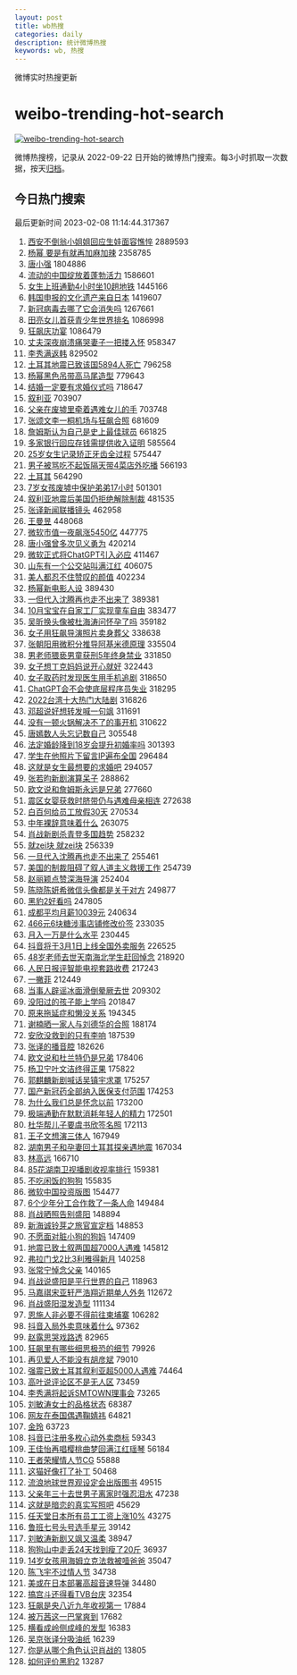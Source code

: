 ```yaml
---
layout: post
title: wb热搜
categories: daily
description: 统计微博热搜
keywords: wb, 热搜
---
```


微博实时热搜更新

# weibo-trending-hot-search

[![weibo-trending-hot-search](https://github.com/ameizi/weibo-trending-hot-search/actions/workflows/ci.yml/badge.svg)](https://github.com/ameizi/weibo-trending-hot-search/actions/workflows/ci.yml)

微博热搜榜，记录从 2022-09-22 日开始的微博热门搜索。每3小时抓取一次数据，按天[归档](./archives)。

## 今日热门搜索

<!-- BEGIN --> 
最后更新时间 2023-02-08 11:14:44.317367 
1. [西安不倒翁小姐姐回应生娃面容憔悴](https://s.weibo.com/weibo?q=%23%E8%A5%BF%E5%AE%89%E4%B8%8D%E5%80%92%E7%BF%81%E5%B0%8F%E5%A7%90%E5%A7%90%E5%9B%9E%E5%BA%94%E7%94%9F%E5%A8%83%E9%9D%A2%E5%AE%B9%E6%86%94%E6%82%B4%23&t=31&band_rank=1&Refer=top) 2889593
1. [杨幂 要是有就再加麻加辣](https://s.weibo.com/weibo?q=%E6%9D%A8%E5%B9%82%20%E8%A6%81%E6%98%AF%E6%9C%89%E5%B0%B1%E5%86%8D%E5%8A%A0%E9%BA%BB%E5%8A%A0%E8%BE%A3&t=31&band_rank=1&Refer=top) 2358785
1. [唐小强](https://s.weibo.com/weibo?q=%23%E5%94%90%E5%B0%8F%E5%BC%BA%23&t=31&band_rank=2&Refer=top) 1804886
1. [流动的中国绽放着蓬勃活力](https://s.weibo.com/weibo?q=%23%E6%B5%81%E5%8A%A8%E7%9A%84%E4%B8%AD%E5%9B%BD%E7%BB%BD%E6%94%BE%E7%9D%80%E8%93%AC%E5%8B%83%E6%B4%BB%E5%8A%9B%23&t=31&band_rank=3&Refer=top) 1586601
1. [女生上班通勤4小时坐10趟地铁](https://s.weibo.com/weibo?q=%23%E5%A5%B3%E7%94%9F%E4%B8%8A%E7%8F%AD%E9%80%9A%E5%8B%A44%E5%B0%8F%E6%97%B6%E5%9D%9010%E8%B6%9F%E5%9C%B0%E9%93%81%23&t=31&band_rank=4&Refer=top) 1445166
1. [韩国申报的文化遗产来自日本](https://s.weibo.com/weibo?q=%23%E9%9F%A9%E5%9B%BD%E7%94%B3%E6%8A%A5%E7%9A%84%E6%96%87%E5%8C%96%E9%81%97%E4%BA%A7%E6%9D%A5%E8%87%AA%E6%97%A5%E6%9C%AC%23&t=31&band_rank=4&Refer=top) 1419607
1. [新冠病毒去哪了它会消失吗](https://s.weibo.com/weibo?q=%23%E6%96%B0%E5%86%A0%E7%97%85%E6%AF%92%E5%8E%BB%E5%93%AA%E4%BA%86%E5%AE%83%E4%BC%9A%E6%B6%88%E5%A4%B1%E5%90%97%23&t=31&band_rank=5&Refer=top) 1267661
1. [田亮女儿首获青少年世界排名](https://s.weibo.com/weibo?q=%23%E7%94%B0%E4%BA%AE%E5%A5%B3%E5%84%BF%E9%A6%96%E8%8E%B7%E9%9D%92%E5%B0%91%E5%B9%B4%E4%B8%96%E7%95%8C%E6%8E%92%E5%90%8D%23&t=31&band_rank=6&Refer=top) 1086998
1. [狂飙庆功宴](https://s.weibo.com/weibo?q=%23%E7%8B%82%E9%A3%99%E5%BA%86%E5%8A%9F%E5%AE%B4%23&t=31&band_rank=7&Refer=top) 1086479
1. [丈夫深夜崩溃痛哭妻子一把搂入怀](https://s.weibo.com/weibo?q=%23%E4%B8%88%E5%A4%AB%E6%B7%B1%E5%A4%9C%E5%B4%A9%E6%BA%83%E7%97%9B%E5%93%AD%E5%A6%BB%E5%AD%90%E4%B8%80%E6%8A%8A%E6%90%82%E5%85%A5%E6%80%80%23&t=31&band_rank=9&Refer=top) 958347
1. [李秀满返韩](https://s.weibo.com/weibo?q=%23%E6%9D%8E%E7%A7%80%E6%BB%A1%E8%BF%94%E9%9F%A9%23&t=31&band_rank=10&Refer=top) 829502
1. [土耳其地震已致该国5894人死亡](https://s.weibo.com/weibo?q=%23%E5%9C%9F%E8%80%B3%E5%85%B6%E5%9C%B0%E9%9C%87%E5%B7%B2%E8%87%B4%E8%AF%A5%E5%9B%BD5894%E4%BA%BA%E6%AD%BB%E4%BA%A1%23&t=31&band_rank=5&Refer=top) 796258
1. [杨幂黑色吊带高马尾造型](https://s.weibo.com/weibo?q=%23%E6%9D%A8%E5%B9%82%E9%BB%91%E8%89%B2%E5%90%8A%E5%B8%A6%E9%AB%98%E9%A9%AC%E5%B0%BE%E9%80%A0%E5%9E%8B%23&t=31&band_rank=11&Refer=top) 779643
1. [结婚一定要有求婚仪式吗](https://s.weibo.com/weibo?q=%23%E7%BB%93%E5%A9%9A%E4%B8%80%E5%AE%9A%E8%A6%81%E6%9C%89%E6%B1%82%E5%A9%9A%E4%BB%AA%E5%BC%8F%E5%90%97%23&t=31&band_rank=6&Refer=top) 718647
1. [叙利亚](https://s.weibo.com/weibo?q=%E5%8F%99%E5%88%A9%E4%BA%9A&t=31&band_rank=7&Refer=top) 703907
1. [父亲在废墟里牵着遇难女儿的手](https://s.weibo.com/weibo?q=%23%E7%88%B6%E4%BA%B2%E5%9C%A8%E5%BA%9F%E5%A2%9F%E9%87%8C%E7%89%B5%E7%9D%80%E9%81%87%E9%9A%BE%E5%A5%B3%E5%84%BF%E7%9A%84%E6%89%8B%23&t=31&band_rank=8&Refer=top) 703748
1. [张颂文李一桐机场与狂飙合照](https://s.weibo.com/weibo?q=%23%E5%BC%A0%E9%A2%82%E6%96%87%E6%9D%8E%E4%B8%80%E6%A1%90%E6%9C%BA%E5%9C%BA%E4%B8%8E%E7%8B%82%E9%A3%99%E5%90%88%E7%85%A7%23&t=31&band_rank=12&Refer=top) 681609
1. [詹姆斯认为自己是史上最佳球员](https://s.weibo.com/weibo?q=%23%E8%A9%B9%E5%A7%86%E6%96%AF%E8%AE%A4%E4%B8%BA%E8%87%AA%E5%B7%B1%E6%98%AF%E5%8F%B2%E4%B8%8A%E6%9C%80%E4%BD%B3%E7%90%83%E5%91%98%23&t=31&band_rank=13&Refer=top) 661825
1. [多家银行回应存钱需提供收入证明](https://s.weibo.com/weibo?q=%23%E5%A4%9A%E5%AE%B6%E9%93%B6%E8%A1%8C%E5%9B%9E%E5%BA%94%E5%AD%98%E9%92%B1%E9%9C%80%E6%8F%90%E4%BE%9B%E6%94%B6%E5%85%A5%E8%AF%81%E6%98%8E%23&t=31&band_rank=14&Refer=top) 585564
1. [25岁女生记录矫正牙齿全过程](https://s.weibo.com/weibo?q=%2325%E5%B2%81%E5%A5%B3%E7%94%9F%E8%AE%B0%E5%BD%95%E7%9F%AB%E6%AD%A3%E7%89%99%E9%BD%BF%E5%85%A8%E8%BF%87%E7%A8%8B%23&t=31&band_rank=9&Refer=top) 575447
1. [男子被骂吃不起饭隔天带4菜店外吃播](https://s.weibo.com/weibo?q=%23%E7%94%B7%E5%AD%90%E8%A2%AB%E9%AA%82%E5%90%83%E4%B8%8D%E8%B5%B7%E9%A5%AD%E9%9A%94%E5%A4%A9%E5%B8%A64%E8%8F%9C%E5%BA%97%E5%A4%96%E5%90%83%E6%92%AD%23&t=31&band_rank=31&Refer=top) 566193
1. [土耳其](https://s.weibo.com/weibo?q=%E5%9C%9F%E8%80%B3%E5%85%B6&t=31&band_rank=11&Refer=top) 564290
1. [7岁女孩废墟中保护弟弟17小时](https://s.weibo.com/weibo?q=%237%E5%B2%81%E5%A5%B3%E5%AD%A9%E5%BA%9F%E5%A2%9F%E4%B8%AD%E4%BF%9D%E6%8A%A4%E5%BC%9F%E5%BC%9F17%E5%B0%8F%E6%97%B6%23&t=31&band_rank=12&Refer=top) 501301
1. [叙利亚地震后美国仍拒绝解除制裁](https://s.weibo.com/weibo?q=%23%E5%8F%99%E5%88%A9%E4%BA%9A%E5%9C%B0%E9%9C%87%E5%90%8E%E7%BE%8E%E5%9B%BD%E4%BB%8D%E6%8B%92%E7%BB%9D%E8%A7%A3%E9%99%A4%E5%88%B6%E8%A3%81%23&t=31&band_rank=11&Refer=top) 481535
1. [张译新闻联播镜头](https://s.weibo.com/weibo?q=%23%E5%BC%A0%E8%AF%91%E6%96%B0%E9%97%BB%E8%81%94%E6%92%AD%E9%95%9C%E5%A4%B4%23&t=31&band_rank=6&Refer=top) 462958
1. [王曼昱](https://s.weibo.com/weibo?q=%E7%8E%8B%E6%9B%BC%E6%98%B1&t=31&band_rank=15&Refer=top) 448068
1. [微软市值一夜飙涨5450亿](https://s.weibo.com/weibo?q=%23%E5%BE%AE%E8%BD%AF%E5%B8%82%E5%80%BC%E4%B8%80%E5%A4%9C%E9%A3%99%E6%B6%A85450%E4%BA%BF%23&t=31&band_rank=15&Refer=top) 447775
1. [唐小强曾多次见义勇为](https://s.weibo.com/weibo?q=%23%E5%94%90%E5%B0%8F%E5%BC%BA%E6%9B%BE%E5%A4%9A%E6%AC%A1%E8%A7%81%E4%B9%89%E5%8B%87%E4%B8%BA%23&t=31&band_rank=16&Refer=top) 420214
1. [微软正式将ChatGPT引入必应](https://s.weibo.com/weibo?q=%23%E5%BE%AE%E8%BD%AF%E6%AD%A3%E5%BC%8F%E5%B0%86ChatGPT%E5%BC%95%E5%85%A5%E5%BF%85%E5%BA%94%23&t=31&band_rank=16&Refer=top) 411467
1. [山东有一个公交站叫满江红](https://s.weibo.com/weibo?q=%23%E5%B1%B1%E4%B8%9C%E6%9C%89%E4%B8%80%E4%B8%AA%E5%85%AC%E4%BA%A4%E7%AB%99%E5%8F%AB%E6%BB%A1%E6%B1%9F%E7%BA%A2%23&t=31&band_rank=17&Refer=top) 406075
1. [美人都忍不住赞叹的颜值](https://s.weibo.com/weibo?q=%23%E7%BE%8E%E4%BA%BA%E9%83%BD%E5%BF%8D%E4%B8%8D%E4%BD%8F%E8%B5%9E%E5%8F%B9%E7%9A%84%E9%A2%9C%E5%80%BC%23&t=31&band_rank=17&Refer=top) 402234
1. [杨幂新电影人设](https://s.weibo.com/weibo?q=%23%E6%9D%A8%E5%B9%82%E6%96%B0%E7%94%B5%E5%BD%B1%E4%BA%BA%E8%AE%BE%23&t=31&band_rank=18&Refer=top) 389430
1. [一但代入沈腾再也走不出来了](https://s.weibo.com/weibo?q=%23%E4%B8%80%E4%BD%86%E4%BB%A3%E5%85%A5%E6%B2%88%E8%85%BE%E5%86%8D%E4%B9%9F%E8%B5%B0%E4%B8%8D%E5%87%BA%E6%9D%A5%E4%BA%86%23&t=31&band_rank=18&Refer=top) 389381
1. [10月宝宝在自家工厂实现童车自由](https://s.weibo.com/weibo?q=%2310%E6%9C%88%E5%AE%9D%E5%AE%9D%E5%9C%A8%E8%87%AA%E5%AE%B6%E5%B7%A5%E5%8E%82%E5%AE%9E%E7%8E%B0%E7%AB%A5%E8%BD%A6%E8%87%AA%E7%94%B1%23&t=31&band_rank=19&Refer=top) 383477
1. [吴昕换头像被杜海涛问怀孕了吗](https://s.weibo.com/weibo?q=%23%E5%90%B4%E6%98%95%E6%8D%A2%E5%A4%B4%E5%83%8F%E8%A2%AB%E6%9D%9C%E6%B5%B7%E6%B6%9B%E9%97%AE%E6%80%80%E5%AD%95%E4%BA%86%E5%90%97%23&t=31&band_rank=9&Refer=top) 359182
1. [女子用狂飙导演照片卖身葬父](https://s.weibo.com/weibo?q=%23%E5%A5%B3%E5%AD%90%E7%94%A8%E7%8B%82%E9%A3%99%E5%AF%BC%E6%BC%94%E7%85%A7%E7%89%87%E5%8D%96%E8%BA%AB%E8%91%AC%E7%88%B6%23&t=31&band_rank=1&Refer=top) 338638
1. [张朝阳用微积分推导阿基米德原理](https://s.weibo.com/weibo?q=%23%E5%BC%A0%E6%9C%9D%E9%98%B3%E7%94%A8%E5%BE%AE%E7%A7%AF%E5%88%86%E6%8E%A8%E5%AF%BC%E9%98%BF%E5%9F%BA%E7%B1%B3%E5%BE%B7%E5%8E%9F%E7%90%86%23&t=31&band_rank=19&Refer=top) 335504
1. [男老师猥亵男童获刑5年终身禁业](https://s.weibo.com/weibo?q=%23%E7%94%B7%E8%80%81%E5%B8%88%E7%8C%A5%E4%BA%B5%E7%94%B7%E7%AB%A5%E8%8E%B7%E5%88%915%E5%B9%B4%E7%BB%88%E8%BA%AB%E7%A6%81%E4%B8%9A%23&t=31&band_rank=20&Refer=top) 331850
1. [女子想丁克妈妈说开心就好](https://s.weibo.com/weibo?q=%23%E5%A5%B3%E5%AD%90%E6%83%B3%E4%B8%81%E5%85%8B%E5%A6%88%E5%A6%88%E8%AF%B4%E5%BC%80%E5%BF%83%E5%B0%B1%E5%A5%BD%23&t=31&band_rank=21&Refer=top) 322443
1. [女子取药时发现医生用手机追剧](https://s.weibo.com/weibo?q=%23%E5%A5%B3%E5%AD%90%E5%8F%96%E8%8D%AF%E6%97%B6%E5%8F%91%E7%8E%B0%E5%8C%BB%E7%94%9F%E7%94%A8%E6%89%8B%E6%9C%BA%E8%BF%BD%E5%89%A7%23&t=31&band_rank=5&Refer=top) 318650
1. [ChatGPT会不会使底层程序员失业](https://s.weibo.com/weibo?q=%23ChatGPT%E4%BC%9A%E4%B8%8D%E4%BC%9A%E4%BD%BF%E5%BA%95%E5%B1%82%E7%A8%8B%E5%BA%8F%E5%91%98%E5%A4%B1%E4%B8%9A%23&t=31&band_rank=22&Refer=top) 318295
1. [2022台湾十大热门大陆剧](https://s.weibo.com/weibo?q=%232022%E5%8F%B0%E6%B9%BE%E5%8D%81%E5%A4%A7%E7%83%AD%E9%97%A8%E5%A4%A7%E9%99%86%E5%89%A7%23&t=31&band_rank=23&Refer=top) 316826
1. [邓超说好想转发喊一句飒](https://s.weibo.com/weibo?q=%23%E9%82%93%E8%B6%85%E8%AF%B4%E5%A5%BD%E6%83%B3%E8%BD%AC%E5%8F%91%E5%96%8A%E4%B8%80%E5%8F%A5%E9%A3%92%23&t=31&band_rank=24&Refer=top) 311691
1. [没有一顿火锅解决不了的事开机](https://s.weibo.com/weibo?q=%23%E6%B2%A1%E6%9C%89%E4%B8%80%E9%A1%BF%E7%81%AB%E9%94%85%E8%A7%A3%E5%86%B3%E4%B8%8D%E4%BA%86%E7%9A%84%E4%BA%8B%E5%BC%80%E6%9C%BA%23&t=31&band_rank=25&Refer=top) 310622
1. [唐嫣数人头忘记数自己](https://s.weibo.com/weibo?q=%23%E5%94%90%E5%AB%A3%E6%95%B0%E4%BA%BA%E5%A4%B4%E5%BF%98%E8%AE%B0%E6%95%B0%E8%87%AA%E5%B7%B1%23&t=31&band_rank=23&Refer=top) 305548
1. [法定婚龄降到18岁会提升初婚率吗](https://s.weibo.com/weibo?q=%23%E6%B3%95%E5%AE%9A%E5%A9%9A%E9%BE%84%E9%99%8D%E5%88%B018%E5%B2%81%E4%BC%9A%E6%8F%90%E5%8D%87%E5%88%9D%E5%A9%9A%E7%8E%87%E5%90%97%23&t=31&band_rank=26&Refer=top) 301393
1. [学生在他照片下留言IP遍布全国](https://s.weibo.com/weibo?q=%23%E5%AD%A6%E7%94%9F%E5%9C%A8%E4%BB%96%E7%85%A7%E7%89%87%E4%B8%8B%E7%95%99%E8%A8%80IP%E9%81%8D%E5%B8%83%E5%85%A8%E5%9B%BD%23&t=31&band_rank=17&Refer=top) 296484
1. [这就是女生最想要的求婚吧](https://s.weibo.com/weibo?q=%23%E8%BF%99%E5%B0%B1%E6%98%AF%E5%A5%B3%E7%94%9F%E6%9C%80%E6%83%B3%E8%A6%81%E7%9A%84%E6%B1%82%E5%A9%9A%E5%90%A7%23&t=31&band_rank=27&Refer=top) 294057
1. [张若昀新剧演算呆子](https://s.weibo.com/weibo?q=%23%E5%BC%A0%E8%8B%A5%E6%98%80%E6%96%B0%E5%89%A7%E6%BC%94%E7%AE%97%E5%91%86%E5%AD%90%23&t=31&band_rank=28&Refer=top) 288862
1. [欧文说和詹姆斯永远是兄弟](https://s.weibo.com/weibo?q=%23%E6%AC%A7%E6%96%87%E8%AF%B4%E5%92%8C%E8%A9%B9%E5%A7%86%E6%96%AF%E6%B0%B8%E8%BF%9C%E6%98%AF%E5%85%84%E5%BC%9F%23&t=31&band_rank=29&Refer=top) 277660
1. [震区女婴获救时脐带仍与遇难母亲相连](https://s.weibo.com/weibo?q=%23%E9%9C%87%E5%8C%BA%E5%A5%B3%E5%A9%B4%E8%8E%B7%E6%95%91%E6%97%B6%E8%84%90%E5%B8%A6%E4%BB%8D%E4%B8%8E%E9%81%87%E9%9A%BE%E6%AF%8D%E4%BA%B2%E7%9B%B8%E8%BF%9E%23&t=31&band_rank=30&Refer=top) 272638
1. [白百何给员工放假30天](https://s.weibo.com/weibo?q=%23%E7%99%BD%E7%99%BE%E4%BD%95%E7%BB%99%E5%91%98%E5%B7%A5%E6%94%BE%E5%81%8730%E5%A4%A9%23&t=31&band_rank=19&Refer=top) 270534
1. [中年裸辞意味着什么](https://s.weibo.com/weibo?q=%23%E4%B8%AD%E5%B9%B4%E8%A3%B8%E8%BE%9E%E6%84%8F%E5%91%B3%E7%9D%80%E4%BB%80%E4%B9%88%23&t=31&band_rank=38&Refer=top) 263075
1. [肖战新剧杀青登多国趋势](https://s.weibo.com/weibo?q=%23%E8%82%96%E6%88%98%E6%96%B0%E5%89%A7%E6%9D%80%E9%9D%92%E7%99%BB%E5%A4%9A%E5%9B%BD%E8%B6%8B%E5%8A%BF%23&t=31&band_rank=31&Refer=top) 258232
1. [就zei块 就zei块](https://s.weibo.com/weibo?q=%E5%B0%B1zei%E5%9D%97%20%E5%B0%B1zei%E5%9D%97&t=31&band_rank=32&Refer=top) 256339
1. [一旦代入沈腾再也走不出来了](https://s.weibo.com/weibo?q=%23%E4%B8%80%E6%97%A6%E4%BB%A3%E5%85%A5%E6%B2%88%E8%85%BE%E5%86%8D%E4%B9%9F%E8%B5%B0%E4%B8%8D%E5%87%BA%E6%9D%A5%E4%BA%86%23&t=31&band_rank=33&Refer=top) 255461
1. [美国的制裁阻碍了叙人道主义救援工作](https://s.weibo.com/weibo?q=%23%E7%BE%8E%E5%9B%BD%E7%9A%84%E5%88%B6%E8%A3%81%E9%98%BB%E7%A2%8D%E4%BA%86%E5%8F%99%E4%BA%BA%E9%81%93%E4%B8%BB%E4%B9%89%E6%95%91%E6%8F%B4%E5%B7%A5%E4%BD%9C%23&t=31&band_rank=27&Refer=top) 254739
1. [赵丽颖点赞深海导演](https://s.weibo.com/weibo?q=%23%E8%B5%B5%E4%B8%BD%E9%A2%96%E7%82%B9%E8%B5%9E%E6%B7%B1%E6%B5%B7%E5%AF%BC%E6%BC%94%23&t=31&band_rank=28&Refer=top) 252404
1. [陈晓陈妍希微信头像都是关于对方](https://s.weibo.com/weibo?q=%23%E9%99%88%E6%99%93%E9%99%88%E5%A6%8D%E5%B8%8C%E5%BE%AE%E4%BF%A1%E5%A4%B4%E5%83%8F%E9%83%BD%E6%98%AF%E5%85%B3%E4%BA%8E%E5%AF%B9%E6%96%B9%23&t=31&band_rank=12&Refer=top) 249877
1. [黑豹2好看吗](https://s.weibo.com/weibo?q=%23%E9%BB%91%E8%B1%B92%E5%A5%BD%E7%9C%8B%E5%90%97%23&t=31&band_rank=30&Refer=top) 247805
1. [成都平均月薪10039元](https://s.weibo.com/weibo?q=%23%E6%88%90%E9%83%BD%E5%B9%B3%E5%9D%87%E6%9C%88%E8%96%AA10039%E5%85%83%23&t=31&band_rank=16&Refer=top) 240634
1. [466元6块糖涉事店铺修改价签](https://s.weibo.com/weibo?q=%23466%E5%85%836%E5%9D%97%E7%B3%96%E6%B6%89%E4%BA%8B%E5%BA%97%E9%93%BA%E4%BF%AE%E6%94%B9%E4%BB%B7%E7%AD%BE%23&t=31&band_rank=25&Refer=top) 233035
1. [月入一万是什么水平](https://s.weibo.com/weibo?q=%23%E6%9C%88%E5%85%A5%E4%B8%80%E4%B8%87%E6%98%AF%E4%BB%80%E4%B9%88%E6%B0%B4%E5%B9%B3%23&t=31&band_rank=2&Refer=top) 230445
1. [抖音将于3月1日上线全国外卖服务](https://s.weibo.com/weibo?q=%23%E6%8A%96%E9%9F%B3%E5%B0%86%E4%BA%8E3%E6%9C%881%E6%97%A5%E4%B8%8A%E7%BA%BF%E5%85%A8%E5%9B%BD%E5%A4%96%E5%8D%96%E6%9C%8D%E5%8A%A1%23&t=31&band_rank=4&Refer=top) 226525
1. [48岁老师去世天南海北学生赶回悼念](https://s.weibo.com/weibo?q=%2348%E5%B2%81%E8%80%81%E5%B8%88%E5%8E%BB%E4%B8%96%E5%A4%A9%E5%8D%97%E6%B5%B7%E5%8C%97%E5%AD%A6%E7%94%9F%E8%B5%B6%E5%9B%9E%E6%82%BC%E5%BF%B5%23&t=31&band_rank=27&Refer=top) 218920
1. [人民日报评智能电视套路收费](https://s.weibo.com/weibo?q=%23%E4%BA%BA%E6%B0%91%E6%97%A5%E6%8A%A5%E8%AF%84%E6%99%BA%E8%83%BD%E7%94%B5%E8%A7%86%E5%A5%97%E8%B7%AF%E6%94%B6%E8%B4%B9%23&t=31&band_rank=36&Refer=top) 217243
1. [一撇菲](https://s.weibo.com/weibo?q=%E4%B8%80%E6%92%87%E8%8F%B2&t=31&band_rank=36&Refer=top) 212449
1. [当事人辟谣冰面滑倒晕厥去世](https://s.weibo.com/weibo?q=%23%E5%BD%93%E4%BA%8B%E4%BA%BA%E8%BE%9F%E8%B0%A3%E5%86%B0%E9%9D%A2%E6%BB%91%E5%80%92%E6%99%95%E5%8E%A5%E5%8E%BB%E4%B8%96%23&t=31&band_rank=37&Refer=top) 209302
1. [没阳过的孩子能上学吗](https://s.weibo.com/weibo?q=%23%E6%B2%A1%E9%98%B3%E8%BF%87%E7%9A%84%E5%AD%A9%E5%AD%90%E8%83%BD%E4%B8%8A%E5%AD%A6%E5%90%97%23&t=31&band_rank=46&Refer=top) 201847
1. [原来拖延症和懒没关系](https://s.weibo.com/weibo?q=%23%E5%8E%9F%E6%9D%A5%E6%8B%96%E5%BB%B6%E7%97%87%E5%92%8C%E6%87%92%E6%B2%A1%E5%85%B3%E7%B3%BB%23&t=31&band_rank=34&Refer=top) 194345
1. [谢楠晒一家人与刘德华的合照](https://s.weibo.com/weibo?q=%23%E8%B0%A2%E6%A5%A0%E6%99%92%E4%B8%80%E5%AE%B6%E4%BA%BA%E4%B8%8E%E5%88%98%E5%BE%B7%E5%8D%8E%E7%9A%84%E5%90%88%E7%85%A7%23&t=31&band_rank=39&Refer=top) 188174
1. [安欣没救到的只有李响](https://s.weibo.com/weibo?q=%23%E5%AE%89%E6%AC%A3%E6%B2%A1%E6%95%91%E5%88%B0%E7%9A%84%E5%8F%AA%E6%9C%89%E6%9D%8E%E5%93%8D%23&t=31&band_rank=7&Refer=top) 187539
1. [张译的播音腔](https://s.weibo.com/weibo?q=%23%E5%BC%A0%E8%AF%91%E7%9A%84%E6%92%AD%E9%9F%B3%E8%85%94%23&t=31&band_rank=40&Refer=top) 182626
1. [欧文说和杜兰特仍是兄弟](https://s.weibo.com/weibo?q=%23%E6%AC%A7%E6%96%87%E8%AF%B4%E5%92%8C%E6%9D%9C%E5%85%B0%E7%89%B9%E4%BB%8D%E6%98%AF%E5%85%84%E5%BC%9F%23&t=31&band_rank=41&Refer=top) 178406
1. [杨卫宁叶文洁终得正果](https://s.weibo.com/weibo?q=%23%E6%9D%A8%E5%8D%AB%E5%AE%81%E5%8F%B6%E6%96%87%E6%B4%81%E7%BB%88%E5%BE%97%E6%AD%A3%E6%9E%9C%23&t=31&band_rank=40&Refer=top) 175822
1. [郭麒麟新剧喊话吴镇宇求罩](https://s.weibo.com/weibo?q=%23%E9%83%AD%E9%BA%92%E9%BA%9F%E6%96%B0%E5%89%A7%E5%96%8A%E8%AF%9D%E5%90%B4%E9%95%87%E5%AE%87%E6%B1%82%E7%BD%A9%23&t=31&band_rank=42&Refer=top) 175257
1. [国产新冠药全部纳入医保支付范围](https://s.weibo.com/weibo?q=%23%E5%9B%BD%E4%BA%A7%E6%96%B0%E5%86%A0%E8%8D%AF%E5%85%A8%E9%83%A8%E7%BA%B3%E5%85%A5%E5%8C%BB%E4%BF%9D%E6%94%AF%E4%BB%98%E8%8C%83%E5%9B%B4%23&t=31&band_rank=43&Refer=top) 174253
1. [为什么我们总是怀念以前](https://s.weibo.com/weibo?q=%23%E4%B8%BA%E4%BB%80%E4%B9%88%E6%88%91%E4%BB%AC%E6%80%BB%E6%98%AF%E6%80%80%E5%BF%B5%E4%BB%A5%E5%89%8D%23&t=31&band_rank=41&Refer=top) 173200
1. [极端通勤在默默消耗年轻人的精力](https://s.weibo.com/weibo?q=%23%E6%9E%81%E7%AB%AF%E9%80%9A%E5%8B%A4%E5%9C%A8%E9%BB%98%E9%BB%98%E6%B6%88%E8%80%97%E5%B9%B4%E8%BD%BB%E4%BA%BA%E7%9A%84%E7%B2%BE%E5%8A%9B%23&t=31&band_rank=44&Refer=top) 172501
1. [杜华帮儿子要虞书欣签名照](https://s.weibo.com/weibo?q=%23%E6%9D%9C%E5%8D%8E%E5%B8%AE%E5%84%BF%E5%AD%90%E8%A6%81%E8%99%9E%E4%B9%A6%E6%AC%A3%E7%AD%BE%E5%90%8D%E7%85%A7%23&t=31&band_rank=10&Refer=top) 172113
1. [王子文想演三体人](https://s.weibo.com/weibo?q=%23%E7%8E%8B%E5%AD%90%E6%96%87%E6%83%B3%E6%BC%94%E4%B8%89%E4%BD%93%E4%BA%BA%23&t=31&band_rank=46&Refer=top) 167949
1. [湖南男子和孕妻回土耳其探亲遇地震](https://s.weibo.com/weibo?q=%23%E6%B9%96%E5%8D%97%E7%94%B7%E5%AD%90%E5%92%8C%E5%AD%95%E5%A6%BB%E5%9B%9E%E5%9C%9F%E8%80%B3%E5%85%B6%E6%8E%A2%E4%BA%B2%E9%81%87%E5%9C%B0%E9%9C%87%23&t=31&band_rank=24&Refer=top) 167034
1. [林高远](https://s.weibo.com/weibo?q=%E6%9E%97%E9%AB%98%E8%BF%9C&t=31&band_rank=21&Refer=top) 166710
1. [85花湖南卫视播剧收视率排行](https://s.weibo.com/weibo?q=%2385%E8%8A%B1%E6%B9%96%E5%8D%97%E5%8D%AB%E8%A7%86%E6%92%AD%E5%89%A7%E6%94%B6%E8%A7%86%E7%8E%87%E6%8E%92%E8%A1%8C%23&t=31&band_rank=13&Refer=top) 159381
1. [不吃闲饭的狗狗](https://s.weibo.com/weibo?q=%23%E4%B8%8D%E5%90%83%E9%97%B2%E9%A5%AD%E7%9A%84%E7%8B%97%E7%8B%97%23&t=31&band_rank=46&Refer=top) 155835
1. [微软中国投资版图](https://s.weibo.com/weibo?q=%23%E5%BE%AE%E8%BD%AF%E4%B8%AD%E5%9B%BD%E6%8A%95%E8%B5%84%E7%89%88%E5%9B%BE%23&t=31&band_rank=47&Refer=top) 154477
1. [6个少年分工合作救了一条人命](https://s.weibo.com/weibo?q=%236%E4%B8%AA%E5%B0%91%E5%B9%B4%E5%88%86%E5%B7%A5%E5%90%88%E4%BD%9C%E6%95%91%E4%BA%86%E4%B8%80%E6%9D%A1%E4%BA%BA%E5%91%BD%23&t=31&band_rank=49&Refer=top) 149484
1. [肖战晒照告别盛阳](https://s.weibo.com/weibo?q=%23%E8%82%96%E6%88%98%E6%99%92%E7%85%A7%E5%91%8A%E5%88%AB%E7%9B%9B%E9%98%B3%23&t=31&band_rank=8&Refer=top) 148894
1. [新海诚铃芽之旅官宣定档](https://s.weibo.com/weibo?q=%23%E6%96%B0%E6%B5%B7%E8%AF%9A%E9%93%83%E8%8A%BD%E4%B9%8B%E6%97%85%E5%AE%98%E5%AE%A3%E5%AE%9A%E6%A1%A3%23&t=31&band_rank=50&Refer=top) 148853
1. [不愿面对脏小狗的狗妈](https://s.weibo.com/weibo?q=%23%E4%B8%8D%E6%84%BF%E9%9D%A2%E5%AF%B9%E8%84%8F%E5%B0%8F%E7%8B%97%E7%9A%84%E7%8B%97%E5%A6%88%23&t=31&band_rank=47&Refer=top) 147409
1. [地震已致土叙两国超7000人遇难](https://s.weibo.com/weibo?q=%23%E5%9C%B0%E9%9C%87%E5%B7%B2%E8%87%B4%E5%9C%9F%E5%8F%99%E4%B8%A4%E5%9B%BD%E8%B6%857000%E4%BA%BA%E9%81%87%E9%9A%BE%23&t=31&band_rank=48&Refer=top) 145812
1. [弗拉门戈2比3利雅得新月](https://s.weibo.com/weibo?q=%23%E5%BC%97%E6%8B%89%E9%97%A8%E6%88%882%E6%AF%943%E5%88%A9%E9%9B%85%E5%BE%97%E6%96%B0%E6%9C%88%23&t=31&band_rank=49&Refer=top) 140258
1. [张常宁悼念父亲](https://s.weibo.com/weibo?q=%23%E5%BC%A0%E5%B8%B8%E5%AE%81%E6%82%BC%E5%BF%B5%E7%88%B6%E4%BA%B2%23&t=31&band_rank=39&Refer=top) 140165
1. [肖战说盛阳是平行世界的自己](https://s.weibo.com/weibo?q=%23%E8%82%96%E6%88%98%E8%AF%B4%E7%9B%9B%E9%98%B3%E6%98%AF%E5%B9%B3%E8%A1%8C%E4%B8%96%E7%95%8C%E7%9A%84%E8%87%AA%E5%B7%B1%23&t=31&band_rank=11&Refer=top) 118963
1. [马嘉祺宋亚轩严浩翔近期单人外务](https://s.weibo.com/weibo?q=%23%E9%A9%AC%E5%98%89%E7%A5%BA%E5%AE%8B%E4%BA%9A%E8%BD%A9%E4%B8%A5%E6%B5%A9%E7%BF%94%E8%BF%91%E6%9C%9F%E5%8D%95%E4%BA%BA%E5%A4%96%E5%8A%A1%23&t=31&band_rank=13&Refer=top) 112672
1. [肖战盛阳湿发造型](https://s.weibo.com/weibo?q=%23%E8%82%96%E6%88%98%E7%9B%9B%E9%98%B3%E6%B9%BF%E5%8F%91%E9%80%A0%E5%9E%8B%23&t=31&band_rank=14&Refer=top) 111134
1. [恩施人非必要不得前往柬埔寨](https://s.weibo.com/weibo?q=%23%E6%81%A9%E6%96%BD%E4%BA%BA%E9%9D%9E%E5%BF%85%E8%A6%81%E4%B8%8D%E5%BE%97%E5%89%8D%E5%BE%80%E6%9F%AC%E5%9F%94%E5%AF%A8%23&t=31&band_rank=15&Refer=top) 106282
1. [抖音入局外卖意味着什么](https://s.weibo.com/weibo?q=%23%E6%8A%96%E9%9F%B3%E5%85%A5%E5%B1%80%E5%A4%96%E5%8D%96%E6%84%8F%E5%91%B3%E7%9D%80%E4%BB%80%E4%B9%88%23&t=31&band_rank=18&Refer=top) 97362
1. [赵露思哭戏路透](https://s.weibo.com/weibo?q=%23%E8%B5%B5%E9%9C%B2%E6%80%9D%E5%93%AD%E6%88%8F%E8%B7%AF%E9%80%8F%23&t=31&band_rank=20&Refer=top) 82965
1. [狂飙里有哪些细思极恐的细节](https://s.weibo.com/weibo?q=%23%E7%8B%82%E9%A3%99%E9%87%8C%E6%9C%89%E5%93%AA%E4%BA%9B%E7%BB%86%E6%80%9D%E6%9E%81%E6%81%90%E7%9A%84%E7%BB%86%E8%8A%82%23&t=31&band_rank=22&Refer=top) 79926
1. [再见爱人不能没有胡彦斌](https://s.weibo.com/weibo?q=%23%E5%86%8D%E8%A7%81%E7%88%B1%E4%BA%BA%E4%B8%8D%E8%83%BD%E6%B2%A1%E6%9C%89%E8%83%A1%E5%BD%A6%E6%96%8C%23&t=31&band_rank=23&Refer=top) 79010
1. [强震已致土耳其叙利亚超5000人遇难](https://s.weibo.com/weibo?q=%23%E5%BC%BA%E9%9C%87%E5%B7%B2%E8%87%B4%E5%9C%9F%E8%80%B3%E5%85%B6%E5%8F%99%E5%88%A9%E4%BA%9A%E8%B6%855000%E4%BA%BA%E9%81%87%E9%9A%BE%23&t=31&band_rank=26&Refer=top) 74464
1. [高叶说评论区不是无人区](https://s.weibo.com/weibo?q=%23%E9%AB%98%E5%8F%B6%E8%AF%B4%E8%AF%84%E8%AE%BA%E5%8C%BA%E4%B8%8D%E6%98%AF%E6%97%A0%E4%BA%BA%E5%8C%BA%23&t=31&band_rank=28&Refer=top) 73459
1. [李秀满将起诉SMTOWN理事会](https://s.weibo.com/weibo?q=%23%E6%9D%8E%E7%A7%80%E6%BB%A1%E5%B0%86%E8%B5%B7%E8%AF%89SMTOWN%E7%90%86%E4%BA%8B%E4%BC%9A%23&t=31&band_rank=29&Refer=top) 73265
1. [刘敏涛女士的品格状态](https://s.weibo.com/weibo?q=%23%E5%88%98%E6%95%8F%E6%B6%9B%E5%A5%B3%E5%A3%AB%E7%9A%84%E5%93%81%E6%A0%BC%E7%8A%B6%E6%80%81%23&t=31&band_rank=30&Refer=top) 68387
1. [网友在泰国偶遇鞠婧祎](https://s.weibo.com/weibo?q=%23%E7%BD%91%E5%8F%8B%E5%9C%A8%E6%B3%B0%E5%9B%BD%E5%81%B6%E9%81%87%E9%9E%A0%E5%A9%A7%E7%A5%8E%23&t=31&band_rank=31&Refer=top) 64821
1. [金玲](https://s.weibo.com/weibo?q=%E9%87%91%E7%8E%B2&t=31&band_rank=32&Refer=top) 63723
1. [抖音已注册多枚心动外卖商标](https://s.weibo.com/weibo?q=%23%E6%8A%96%E9%9F%B3%E5%B7%B2%E6%B3%A8%E5%86%8C%E5%A4%9A%E6%9E%9A%E5%BF%83%E5%8A%A8%E5%A4%96%E5%8D%96%E5%95%86%E6%A0%87%23&t=31&band_rank=33&Refer=top) 59343
1. [王佳怡再唱樱桃曲梦回满江红瑶琴](https://s.weibo.com/weibo?q=%23%E7%8E%8B%E4%BD%B3%E6%80%A1%E5%86%8D%E5%94%B1%E6%A8%B1%E6%A1%83%E6%9B%B2%E6%A2%A6%E5%9B%9E%E6%BB%A1%E6%B1%9F%E7%BA%A2%E7%91%B6%E7%90%B4%23&t=31&band_rank=35&Refer=top) 56184
1. [王者荣耀情人节CG](https://s.weibo.com/weibo?q=%23%E7%8E%8B%E8%80%85%E8%8D%A3%E8%80%80%E6%83%85%E4%BA%BA%E8%8A%82CG%23&t=31&band_rank=36&Refer=top) 55888
1. [这猫好像打了补丁](https://s.weibo.com/weibo?q=%23%E8%BF%99%E7%8C%AB%E5%A5%BD%E5%83%8F%E6%89%93%E4%BA%86%E8%A1%A5%E4%B8%81%23&t=31&band_rank=37&Refer=top) 50468
1. [流浪地球世界观设定会出版图书](https://s.weibo.com/weibo?q=%23%E6%B5%81%E6%B5%AA%E5%9C%B0%E7%90%83%E4%B8%96%E7%95%8C%E8%A7%82%E8%AE%BE%E5%AE%9A%E4%BC%9A%E5%87%BA%E7%89%88%E5%9B%BE%E4%B9%A6%23&t=31&band_rank=40&Refer=top) 49515
1. [父亲年三十去世男子离家时强忍泪水](https://s.weibo.com/weibo?q=%23%E7%88%B6%E4%BA%B2%E5%B9%B4%E4%B8%89%E5%8D%81%E5%8E%BB%E4%B8%96%E7%94%B7%E5%AD%90%E7%A6%BB%E5%AE%B6%E6%97%B6%E5%BC%BA%E5%BF%8D%E6%B3%AA%E6%B0%B4%23&t=31&band_rank=41&Refer=top) 47238
1. [这就是暗恋的真实写照吧](https://s.weibo.com/weibo?q=%23%E8%BF%99%E5%B0%B1%E6%98%AF%E6%9A%97%E6%81%8B%E7%9A%84%E7%9C%9F%E5%AE%9E%E5%86%99%E7%85%A7%E5%90%A7%23&t=31&band_rank=42&Refer=top) 45629
1. [任天堂日本所有员工工资上涨10%](https://s.weibo.com/weibo?q=%23%E4%BB%BB%E5%A4%A9%E5%A0%82%E6%97%A5%E6%9C%AC%E6%89%80%E6%9C%89%E5%91%98%E5%B7%A5%E5%B7%A5%E8%B5%84%E4%B8%8A%E6%B6%A810%25%23&t=31&band_rank=43&Refer=top) 43275
1. [鲁班七号头号选手星元](https://s.weibo.com/weibo?q=%23%E9%B2%81%E7%8F%AD%E4%B8%83%E5%8F%B7%E5%A4%B4%E5%8F%B7%E9%80%89%E6%89%8B%E6%98%9F%E5%85%83%23&t=31&band_rank=44&Refer=top) 39142
1. [刘敏涛新剧又飒又温柔](https://s.weibo.com/weibo?q=%23%E5%88%98%E6%95%8F%E6%B6%9B%E6%96%B0%E5%89%A7%E5%8F%88%E9%A3%92%E5%8F%88%E6%B8%A9%E6%9F%94%23&t=31&band_rank=45&Refer=top) 38947
1. [狗狗山中走丢24天找到瘦了20斤](https://s.weibo.com/weibo?q=%23%E7%8B%97%E7%8B%97%E5%B1%B1%E4%B8%AD%E8%B5%B0%E4%B8%A224%E5%A4%A9%E6%89%BE%E5%88%B0%E7%98%A6%E4%BA%8620%E6%96%A4%23&t=31&band_rank=47&Refer=top) 36937
1. [14岁女孩用海姆立克法救被噎爸爸](https://s.weibo.com/weibo?q=%2314%E5%B2%81%E5%A5%B3%E5%AD%A9%E7%94%A8%E6%B5%B7%E5%A7%86%E7%AB%8B%E5%85%8B%E6%B3%95%E6%95%91%E8%A2%AB%E5%99%8E%E7%88%B8%E7%88%B8%23&t=31&band_rank=48&Refer=top) 35047
1. [陈飞宇不过情人节](https://s.weibo.com/weibo?q=%23%E9%99%88%E9%A3%9E%E5%AE%87%E4%B8%8D%E8%BF%87%E6%83%85%E4%BA%BA%E8%8A%82%23&t=31&band_rank=49&Refer=top) 34738
1. [美或在日本部署高超音速导弹](https://s.weibo.com/weibo?q=%23%E7%BE%8E%E6%88%96%E5%9C%A8%E6%97%A5%E6%9C%AC%E9%83%A8%E7%BD%B2%E9%AB%98%E8%B6%85%E9%9F%B3%E9%80%9F%E5%AF%BC%E5%BC%B9%23&t=31&band_rank=12&Refer=top) 34480
1. [搞宫斗还得看TVB台庆](https://s.weibo.com/weibo?q=%23%E6%90%9E%E5%AE%AB%E6%96%97%E8%BF%98%E5%BE%97%E7%9C%8BTVB%E5%8F%B0%E5%BA%86%23&t=31&band_rank=50&Refer=top) 32354
1. [狂飙是央八近九年收视第一](https://s.weibo.com/weibo?q=%23%E7%8B%82%E9%A3%99%E6%98%AF%E5%A4%AE%E5%85%AB%E8%BF%91%E4%B9%9D%E5%B9%B4%E6%94%B6%E8%A7%86%E7%AC%AC%E4%B8%80%23&t=31&band_rank=40&Refer=top) 17884
1. [被万茜这一巴掌爽到](https://s.weibo.com/weibo?q=%23%E8%A2%AB%E4%B8%87%E8%8C%9C%E8%BF%99%E4%B8%80%E5%B7%B4%E6%8E%8C%E7%88%BD%E5%88%B0%23&t=31&band_rank=41&Refer=top) 17682
1. [横看成岭侧成峰的发型](https://s.weibo.com/weibo?q=%23%E6%A8%AA%E7%9C%8B%E6%88%90%E5%B2%AD%E4%BE%A7%E6%88%90%E5%B3%B0%E7%9A%84%E5%8F%91%E5%9E%8B%23&t=31&band_rank=43&Refer=top) 16383
1. [吴京张译分吸油纸](https://s.weibo.com/weibo?q=%23%E5%90%B4%E4%BA%AC%E5%BC%A0%E8%AF%91%E5%88%86%E5%90%B8%E6%B2%B9%E7%BA%B8%23&t=31&band_rank=44&Refer=top) 16239
1. [你是从哪个角色认识肖战的](https://s.weibo.com/weibo?q=%23%E4%BD%A0%E6%98%AF%E4%BB%8E%E5%93%AA%E4%B8%AA%E8%A7%92%E8%89%B2%E8%AE%A4%E8%AF%86%E8%82%96%E6%88%98%E7%9A%84%23&t=31&band_rank=47&Refer=top) 13805
1. [如何评价黑豹2](https://s.weibo.com/weibo?q=%23%E5%A6%82%E4%BD%95%E8%AF%84%E4%BB%B7%E9%BB%91%E8%B1%B92%23&t=31&band_rank=50&Refer=top) 13287
<!-- END -->
